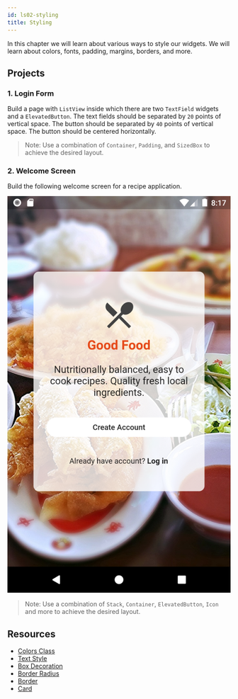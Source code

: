 ```yaml
---
id: ls02-styling
title: Styling
---
```


In this chapter we will learn about various ways to style our widgets. We will learn about colors, fonts, padding, margins, borders, and more.

## Projects

### 1. Login Form

Build a page with `ListView` inside which there are two `TextField` widgets and a `ElevatedButton`. The text fields should be separated by `20` points of vertical space. The button should be separated by `40` points of vertical space. The button should be centered horizontally.

> Note: Use a combination of `Container`, `Padding`, and `SizedBox` to achieve the desired layout.

### 2. Welcome Screen

Build the following welcome screen for a recipe application.

![Welcome Layout](/images/ch06-ls02-pr02.png)

> Note: Use a combination of `Stack`, `Container`, `ElevatedButton`, `Icon` and more to achieve the desired layout.

## Resources

- [Colors Class](https://api.flutter.dev/flutter/material/Colors-class.html)
- [Text Style](https://api.flutter.dev/flutter/painting/TextStyle-class.html)
- [Box Decoration](https://api.flutter.dev/flutter/painting/BoxDecoration-class.html)
- [Border Radius](https://api.flutter.dev/flutter/painting/BorderRadius-class.html)
- [Border](https://api.flutter.dev/flutter/painting/Border-class.html)
- [Card](https://api.flutter.dev/flutter/material/Card-class.html)